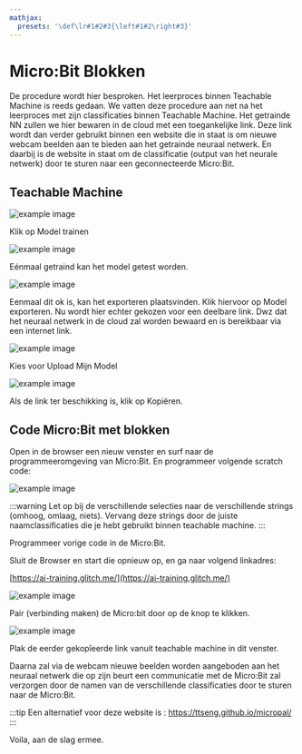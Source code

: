 ```yaml
---
mathjax:
  presets: '\def\lr#1#2#3{\left#1#2\right#3}'
---
```



# Micro:Bit Blokken


De procedure wordt hier besproken. Het leerproces binnen Teachable Machine is reeds gedaan. We vatten deze procedure aan net na het leerproces met zijn classificaties binnen Teachable Machine. Het getrainde NN zullen we hier bewaren in de cloud met een toegankelijke link.
Deze link wordt dan verder gebruikt binnen een website die in staat is om nieuwe webcam beelden aan te bieden aan het getrainde neuraal netwerk. En daarbij is de website in staat om de classificatie (output van het neurale netwerk) door te sturen naar een geconnecteerde Micro:Bit.

## Teachable Machine

![example image](./images/SL1.png "Teachable Machine")

Klik op Model trainen

![example image](./images/SL2.png "Teachable Machine")

Eénmaal getraind kan het model getest worden.

![example image](./images/SL3.png "Teachable Machine")

Eenmaal dit ok is, kan het exporteren plaatsvinden. Klik hiervoor op Model exporteren.
Nu wordt hier echter gekozen voor een deelbare link. Dwz dat het neuraal netwerk in de cloud zal worden bewaard en is bereikbaar via een internet link.

![example image](./images/SL4.png "Teachable Machine")

Kies voor Upload Mijn Model

![example image](./images/SL5.png "Teachable Machine")

Als de link ter beschikking is, klik op Kopiëren.

## Code Micro:Bit met blokken
Open in de browser een nieuw venster en surf naar de programmeeromgeving van Micro:Bit. En programmeer volgende scratch code:

![example image](./images/SL6.png "Teachable Machine")


:::warning
Let op bij de verschillende selecties naar de verschillende strings (omhoog, omlaag, niets). Vervang deze strings door de juiste naamclassificaties die je hebt gebruikt binnen teachable machine.
:::

Programmeer vorige code in de Micro:Bit.

Sluit de Browser en start die opnieuw op, en ga naar volgend linkadres:

[https://ai-training.glitch.me/](https://ai-training.glitch.me/)

![example image](./images/SL7.png "Teachable Machine")

Pair (verbinding maken) de Micro:bit door op de knop te klikken.

![example image](./images/SL8.png "Teachable Machine")

Plak de eerder gekopîeerde link vanuit teachable machine in dit venster.

Daarna zal via de webcam nieuwe beelden worden aangeboden aan het neuraal netwerk die op zijn beurt een communicatie met de Micro:Bit zal verzorgen door de namen van de verschillende classificaties door te sturen naar de Micro:Bit.

:::tip
Een alternatief voor deze website is : https://ttseng.github.io/micropal/
:::

Voila, aan de slag ermee.
